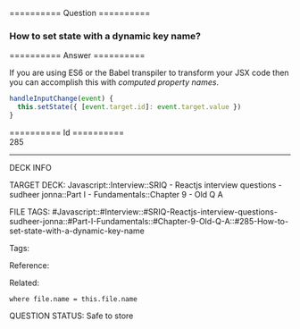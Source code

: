 ========== Question ==========  

### How to set state with a dynamic key name?  

========== Answer ==========  

If you are using ES6 or the Babel transpiler to transform your JSX code then you can accomplish this with _computed property names_.

```javascript
handleInputChange(event) {
  this.setState({ [event.target.id]: event.target.value })
}
```

========== Id ==========  
285

---

DECK INFO

TARGET DECK: Javascript::Interview::SRIQ - Reactjs interview questions - sudheer jonna::Part I - Fundamentals::Chapter 9 - Old Q A

FILE TAGS: #Javascript::#Interview::#SRIQ-Reactjs-interview-questions-sudheer-jonna::#Part-I-Fundamentals::#Chapter-9-Old-Q-A::#285-How-to-set-state-with-a-dynamic-key-name

Tags:

Reference:

Related:

```dataview
where file.name = this.file.name
```
QUESTION STATUS: Safe to store
